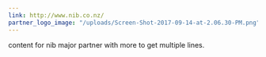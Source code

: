 ```yaml
---
link: http://www.nib.co.nz/
partner_logo_image: "/uploads/Screen-Shot-2017-09-14-at-2.06.30-PM.png"
---
```


content for nib major partner with more to get multiple lines.
